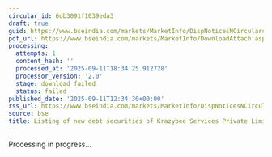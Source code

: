 ```yaml
---
circular_id: 6db3091f1039eda3
draft: true
guid: https://www.bseindia.com/markets/MarketInfo/DispNoticesNCirculars.aspx?Noticeid={04E7FFE3-7A12-4E54-90F0-DD71BFC2CA79}&noticeno=20250911-52&dt=09/11/2025&icount=52&totcount=91&flag=0
pdf_url: https://www.bseindia.com/markets/MarketInfo/DownloadAttach.aspx?id=20250911-52&attachedId=
processing:
  attempts: 1
  content_hash: ''
  processed_at: '2025-09-11T18:34:25.912728'
  processor_version: '2.0'
  stage: download_failed
  status: failed
published_date: '2025-09-11T12:34:30+00:00'
rss_url: https://www.bseindia.com/markets/MarketInfo/DispNoticesNCirculars.aspx?Noticeid={04E7FFE3-7A12-4E54-90F0-DD71BFC2CA79}&noticeno=20250911-52&dt=09/11/2025&icount=52&totcount=91&flag=0
source: bse
title: Listing of new debt securities of Krazybee Services Private Limited
---
```


Processing in progress...